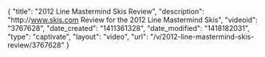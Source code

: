 {
    "title": "2012 Line Mastermind Skis Review",
    "description": "http:\/\/www.skis.com Review for the 2012 Line Mastermind Skis",
    "videoid": "3767628",
    "date_created": "1411361328",
    "date_modified": "1418182031",
    "type": "captivate",
    "layout": "video",
    "url": "\/v\/2012-line-mastermind-skis-review\/3767628"
}